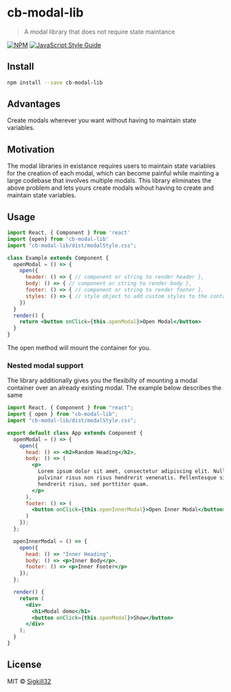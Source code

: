 # cb-modal-lib

> A modal library that does not require state maintance

[![NPM](https://img.shields.io/npm/v/cb-modal-lib.svg)](https://www.npmjs.com/package/cb-modal-lib) [![JavaScript Style Guide](https://img.shields.io/badge/code_style-standard-brightgreen.svg)](https://standardjs.com)

## Install

```bash
npm install --save cb-modal-lib
```

## Advantages

Create modals wherever you want without having to maintain state variables.

## Motivation

The modal libraries in existance requires users to maintain state variables for the creation of each modal, which can become painful while mainting a large codebase that involves multiple modals. This library eliminates the above problem and lets yours create modals wihout having to create and maintain state variables.

## Usage

```jsx
import React, { Component } from 'react'
import {open} from 'cb-modal-lib'
import "cb-modal-lib/dist/modalStyle.css";

class Example extends Component {
  openModal = () => {
    open({
      header: () => { // component or string to render header },
      body: () => { // component or string to render body },
      footer: () => { // component or string to render footer },
      styles: () => { // style object to add custom styles to the container}
    })
  }
  render() {
    return <button onClick={this.openModal}>Open Modal</button>
  }
}

```

The open method will mount the container for you.

### Nested modal support

The library additionally gives you the flexibilty of mounting a modal container over an already existing modal. The example below describes the same

```jsx
import React, { Component } from "react";
import { open } from "cb-modal-lib";
import "cb-modal-lib/dist/modalStyle.css";

export default class App extends Component {
  openModal = () => {
    open({
      head: () => <h2>Random Heading</h2>,
      body: () => (
        <p>
          Lorem ipsum dolor sit amet, consectetur adipiscing elit. Nullam
          pulvinar risus non risus hendrerit venenatis. Pellentesque sit amet
          hendrerit risus, sed porttitor quam.
        </p>
      ),
      footer: () => (
        <button onClick={this.openInnerModal}>Open Inner Modal</button>
      )
    });
  };

  openInnerModal = () => {
    open({
      head: () => "Inner Heading",
      body: () => <p>Inner Body</p>,
      footer: () => <p>Inner Footer</p>
    });
  };

  render() {
    return (
      <div>
        <h1>Modal demo</h1>
        <button onClick={this.openModal}>Show</button>
      </div>
    );
  }
}
```

## License

MIT © [Sigkill32](https://github.com/Sigkill32)
